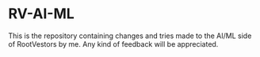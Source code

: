 # RV-AI-ML
This is the repository containing changes and tries made to the AI/ML side of RootVestors by me. Any kind of feedback will be appreciated.